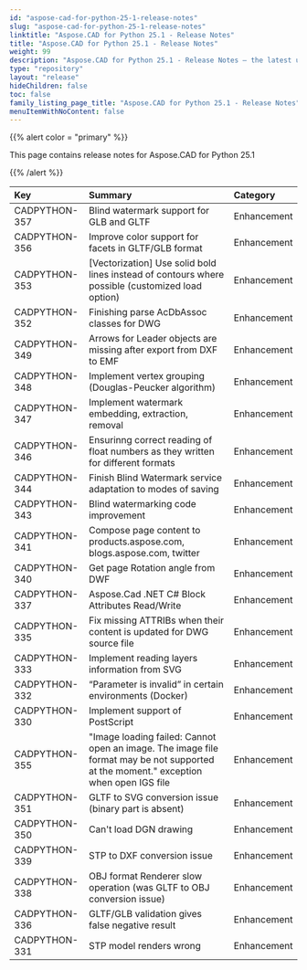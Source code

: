 ```yaml
---
id: "aspose-cad-for-python-25-1-release-notes"
slug: "aspose-cad-for-python-25-1-release-notes"
linktitle: "Aspose.CAD for Python 25.1 - Release Notes"
title: "Aspose.CAD for Python 25.1 - Release Notes"
weight: 99
description: "Aspose.CAD for Python 25.1 - Release Notes – the latest updates and fixes."
type: "repository"
layout: "release"
hideChildren: false
toc: false
family_listing_page_title: "Aspose.CAD for Python 25.1 - Release Notes"
menuItemWithNoContent: false
---
```


{{% alert color = "primary" %}}

This page contains release notes for Aspose.CAD for Python 25.1

{{% /alert %}}


|**Key**|**Summary**|**Category**|
| :- | :- | :- |
| CADPYTHON-357 | Blind watermark support for GLB and GLTF | Enhancement |
| CADPYTHON-356 | Improve color support for facets in GLTF/GLB format | Enhancement |
| CADPYTHON-353 | [Vectorization] Use solid bold lines instead of contours where possible (customized load option) | Enhancement |
| CADPYTHON-352 | Finishing parse AcDbAssoc classes for DWG | Enhancement |
| CADPYTHON-349 | Arrows for Leader objects are missing after export from DXF to EMF | Enhancement |
| CADPYTHON-348 | Implement vertex grouping (Douglas-Peucker algorithm) | Enhancement |
| CADPYTHON-347 | Implement watermark embedding, extraction, removal | Enhancement |
| CADPYTHON-346 | Ensurinng correct reading of float numbers as they written for different formats | Enhancement |
| CADPYTHON-344 | Finish Blind Watermark service adaptation to modes of saving | Enhancement |
| CADPYTHON-343 | Blind watermarking code improvement | Enhancement |
| CADPYTHON-341 | Compose page content to products.aspose.com, blogs.aspose.com, twitter | Enhancement |
| CADPYTHON-340 | Get page Rotation angle from DWF | Enhancement |
| CADPYTHON-337 | Aspose.Cad .NET C# Block Attributes Read/Write | Enhancement |
| CADPYTHON-335 | Fix missing ATTRIBs when their content is updated for DWG source file  | Enhancement |
| CADPYTHON-333 | Implement reading layers information from SVG | Enhancement |
| CADPYTHON-332 | “Parameter is invalid” in certain environments (Docker) | Enhancement |
| CADPYTHON-330 | Implement support of PostScript | Enhancement |
| CADPYTHON-355 | "Image loading failed: Cannot open an image. The image file format may be not supported at the moment." exception when open IGS file | Enhancement |
| CADPYTHON-351 | GLTF to SVG conversion issue (binary part is absent) | Enhancement |
| CADPYTHON-350 | Can't load DGN drawing | Enhancement |
| CADPYTHON-339 | STP to DXF conversion issue | Enhancement |
| CADPYTHON-338 | OBJ format Renderer slow operation (was GLTF to OBJ conversion issue) | Enhancement |
| CADPYTHON-336 | GLTF/GLB validation gives false negative result | Enhancement |
| CADPYTHON-331 | STP model renders wrong | Enhancement |

